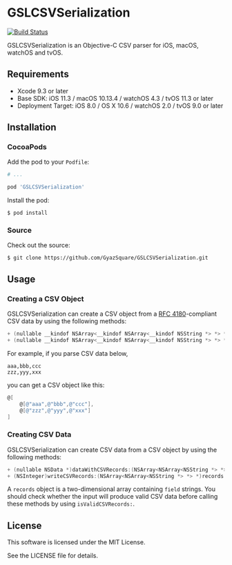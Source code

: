 # GSLCSVSerialization

[![Build Status](https://travis-ci.org/GyazSquare/GSLCSVSerialization.svg?branch=master)](https://travis-ci.org/GyazSquare/GSLCSVSerialization)

GSLCSVSerialization is an Objective-C CSV parser for iOS, macOS, watchOS and tvOS.

## Requirements

* Xcode 9.3 or later
* Base SDK: iOS 11.3 / macOS 10.13.4 / watchOS 4.3 / tvOS 11.3 or later
* Deployment Target: iOS 8.0 / OS X 10.6 / watchOS 2.0 / tvOS 9.0  or later

## Installation

### CocoaPods

Add the pod to your `Podfile`:

```ruby
# ...

pod 'GSLCSVSerialization'
```

Install the pod:

```shell
$ pod install
```

### Source

Check out the source:

```shell
$ git clone https://github.com/GyazSquare/GSLCSVSerialization.git
```

## Usage

### Creating a CSV Object

GSLCSVSerialization can create a CSV object from a [RFC 4180](https://tools.ietf.org/html/rfc4180)-compliant CSV data by using the following methods:

```objective-c
+ (nullable __kindof NSArray<__kindof NSArray<__kindof NSString *> *> *)CSVRecordsWithData:(NSData *)data encoding:(NSStringEncoding)encoding options:(GSLCSVReadingOptions)opt error:(NSError **)error;
+ (nullable __kindof NSArray<__kindof NSArray<__kindof NSString *> *> *)CSVRecordsWithStream:(NSInputStream *)stream encoding:(NSStringEncoding)encoding options:(GSLCSVReadingOptions)opt error:(NSError **)error;
```

For example, if you parse CSV data below,

```text
aaa,bbb,ccc
zzz,yyy,xxx
```

you can get a CSV object like this:

```objective-c
@[
    @[@"aaa",@"bbb",@"ccc"],
    @[@"zzz",@"yyy",@"xxx"]
]
```

### Creating CSV Data

GSLCSVSerialization can create CSV data from a CSV object by using the following methods:

```objective-c
+ (nullable NSData *)dataWithCSVRecords:(NSArray<NSArray<NSString *> *> *)records encoding:(NSStringEncoding)encoding options:(GSLCSVWritingOptions)opt error:(NSError **)error;
+ (NSInteger)writeCSVRecords:(NSArray<NSArray<NSString *> *> *)records toStream:(NSOutputStream *)stream encoding:(NSStringEncoding)encoding options:(GSLCSVWritingOptions)opt error:(NSError **)error;
```

A `records` object is a two-dimensional array containing `field` strings. You should check whether the input will produce valid CSV data before calling these methods by using `isValidCSVRecords:`.

## License

This software is licensed under the MIT License.

See the LICENSE file for details.

